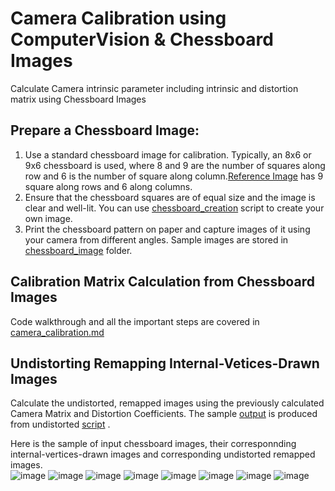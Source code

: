 # Camera Calibration using ComputerVision & Chessboard Images
Calculate Camera intrinsic parameter including intrinsic and distortion matrix using Chessboard Images

## Prepare a Chessboard Image:  
1) Use a standard chessboard image for calibration. Typically, an 8x6 or 9x6 chessboard is used, where 8 and 9 are the number of squares along row and 6 is the number of square along column.[Reference Image](https://github.com/devanjanmishra/ComputerVision_Camera_Calibration/assets/50066136/b61d375f-1170-4c86-afd9-a0661ddb442d) has 9 square along rows and 6 along columns.
2) Ensure that the chessboard squares are of equal size and the image is clear and well-lit. You can use [chessboard_creation](https://github.com/devanjanmishra/ComputerVision_Camera_Calibration/blob/main/create_sample_chessboard_image.py) script to create your own image.  
3) Print the chessboard pattern on paper and capture images of it using your camera from different angles. Sample images are stored in [chessboard_image](https://github.com/devanjanmishra/ComputerVision_Camera_Calibration/tree/main/chessboard_images) folder.  


## Calibration Matrix Calculation from Chessboard Images
Code walkthrough and all the important steps are covered in [camera_calibration.md](https://github.com/devanjanmishra/ComputerVision_Camera_Calibration/blob/main/camera_calibration.md)

## Undistorting Remapping Internal-Vetices-Drawn Images
Calculate the undistorted, remapped images using the previously calculated Camera Matrix and Distortion Coefficients. The sample [output](https://github.com/devanjanmishra/ComputerVision_Camera_Calibration/tree/main/undistorted_chessboard_images) is produced from undistorted [script](https://github.com/devanjanmishra/ComputerVision_Camera_Calibration/blob/main/camera_image_distortion.py) .  

Here is the sample of input chessboard images, their corresponnding internal-vertices-drawn images and corresponding undistorted remapped images.  
![image](https://github.com/devanjanmishra/ComputerVision_Camera_Calibration/assets/50066136/b402ecad-83e8-42d6-9dd3-a57b3b957a58)
![image](https://github.com/devanjanmishra/ComputerVision_Camera_Calibration/assets/50066136/e4e723d2-3f6a-495c-ae9c-20065c16b7fb)
![image](https://github.com/devanjanmishra/ComputerVision_Camera_Calibration/assets/50066136/a1e84de8-cb58-438c-b9bc-b9feaa7c89d5)
![image](https://github.com/devanjanmishra/ComputerVision_Camera_Calibration/assets/50066136/a2eeba76-15e3-468b-aeca-5bb63514ce6d)
![image](https://github.com/devanjanmishra/ComputerVision_Camera_Calibration/assets/50066136/3de60ca6-95fd-45a4-a362-18ad7ca874c4)
![image](https://github.com/devanjanmishra/ComputerVision_Camera_Calibration/assets/50066136/521250f5-1d7f-404e-9b94-1a7cd98485af)
![image](https://github.com/devanjanmishra/ComputerVision_Camera_Calibration/assets/50066136/c134e89d-6aff-4ac8-a502-0086e26bac62)
![image](https://github.com/devanjanmishra/ComputerVision_Camera_Calibration/assets/50066136/edf8916d-75b3-4765-a5f0-76cf3250057a)

